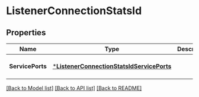 # ListenerConnectionStatsId

## Properties
Name | Type | Description | Notes
------------ | ------------- | ------------- | -------------
**ServicePorts** | [***ListenerConnectionStatsIdServicePorts**](Listener_connection_stats_id_service_ports.md) |  | [optional] [default to null]

[[Back to Model list]](../README.md#documentation-for-models) [[Back to API list]](../README.md#documentation-for-api-endpoints) [[Back to README]](../README.md)


